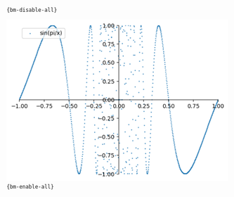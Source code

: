 `{bm-disable-all}`

![Graph(s) of sin(pi/x)](calculus_3fbac0be39ce50bf752cb3cec18552b8.png)
`{bm-enable-all}`

